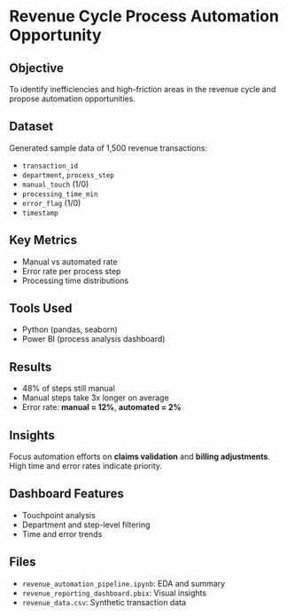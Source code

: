 # Revenue Cycle Process Automation Opportunity

## Objective
To identify inefficiencies and high-friction areas in the revenue cycle and propose automation opportunities.

## Dataset
Generated sample data of 1,500 revenue transactions:
- `transaction_id`
- `department`, `process_step`
- `manual_touch` (1/0)
- `processing_time_min`
- `error_flag` (1/0)
- `timestamp`

## Key Metrics
- Manual vs automated rate
- Error rate per process step
- Processing time distributions

## Tools Used
- Python (pandas, seaborn)
- Power BI (process analysis dashboard)

## Results
- 48% of steps still manual
- Manual steps take 3x longer on average
- Error rate: **manual = 12%**, **automated = 2%**

## Insights
Focus automation efforts on **claims validation** and **billing adjustments**. High time and error rates indicate priority.

## Dashboard Features
- Touchpoint analysis
- Department and step-level filtering
- Time and error trends

## Files
- `revenue_automation_pipeline.ipynb`: EDA and summary
- `revenue_reporting_dashboard.pbix`: Visual insights
- `revenue_data.csv`: Synthetic transaction data
